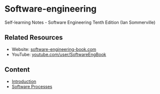 # Software-engineering
Self-learning Notes - Software Engineering Tenth Edition (Ian Sommerville)

## Related Resources
- Website: [software-engineering-book.com](https://iansommerville.com/software-engineering-book/)
- YouTube: [youtube.com/user/SoftwareEngBook](https://www.youtube.com/user/SoftwareEngBook)

## Content
- [Introduction]()
- [Software Processes]()
